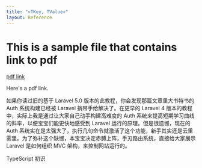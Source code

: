 ```yaml
---
title: "<TKey, TValue>"
layout: Reference
---
```


# This is a sample file that contains link to pdf

[pdf link](test_pdf.pdf)

Here's a pdf link.


如果你读过旧的基于 Laravel 5.0 版本的此教程，你会发现那篇文章里大书特书的 Auth 系统构建已经被 Laravel 捎带手给解决了。在更早的 Laravel 4 版本的教程中，实际上我是通过让大家自己动手构建高难度的 Auth 系统来提高短期学习曲线的斜率，以便宝宝们能更快地感受到 Laravel 运行的原理。但是很遗憾，现在的 Auth 系统实在是太强大了，执行几句命令就激活了这个功能，新手其实还是云里雾里。为了弥补这个缺憾，本宝宝决定赤膊上阵，手刃路由系统，直接给大家展示 Laravel 是如何组织 MVC 架构，来控制网站运行的。


TypeScript 初识
